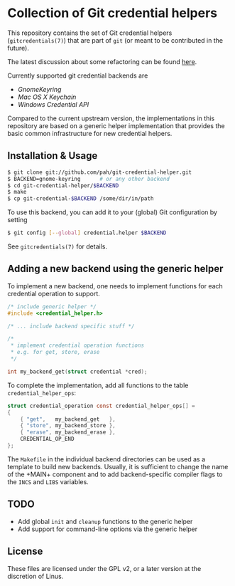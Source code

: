 
Collection of Git credential helpers
====================================

This repository contains the set of Git credential helpers (`gitcredentials(7)`) that are part of `git` (or meant to be contributed in the future).

The latest discussion about some refactoring can be found [here](http://thread.gmane.org/gmane.comp.version-control.git/204154).

Currently supported git credential backends are

 * *GnomeKeyring*
 * *Mac OS X Keychain*
 * *Windows Credential API*

Compared to the current upstream version, the implementations in this repository are based on a generic helper implementation that provides the basic common infrastructure for new credential helpers.

Installation & Usage
--------------------

```sh
$ git clone git://github.com/pah/git-credential-helper.git
$ BACKEND=gnome-keyring      # or any other backend
$ cd git-credential-helper/$BACKEND
$ make
$ cp git-credential-$BACKEND /some/dir/in/path
```

To use this backend, you can add it to your (global) Git configuration by setting

```sh
$ git config [--global] credential.helper $BACKEND
```

See `gitcredentials(7)` for details.

Adding a new backend using the generic helper
---------------------------------------------


To implement a new backend, one needs to implement functions for each credential operation to support.

```c
/* include generic helper */
#include <credential_helper.h>

/* ... include backend specific stuff */

/*
 * implement credential operation functions
 * e.g. for get, store, erase
 */

int my_backend_get(struct credential *cred); 
```

To complete the implementation, add all functions to the table `credential_helper_ops`:

```c
struct credential_operation const credential_helper_ops[] =
{
	{ "get",   my_backend_get   },
	{ "store", my_backend_store },
	{ "erase", my_backend_erase },
	CREDENTIAL_OP_END
};
```

The `Makefile` in the individual backend directories can be used as a template to build new backends.  Usually, it is sufficient to change the name of the +MAIN+ component and to add backend-specific compiler flags to the `INCS` and `LIBS` variables.


TODO
----

 * Add global `init` and `cleanup` functions to the generic helper
 * Add support for command-line options via the generic helper


License
-------

These files are licensed under the GPL v2, or a later version
at the discretion of Linus.
